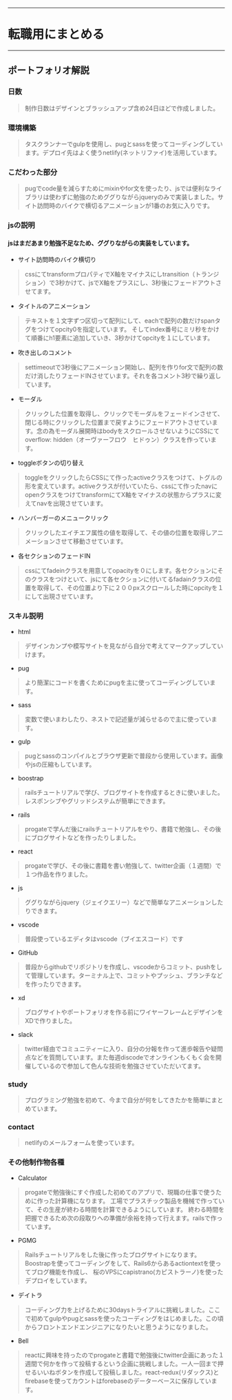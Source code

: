 ***
# 転職用にまとめる
***

## ポートフォリオ解説

### 日数
>制作日数はデザインとブラッシュアップ含め24日ほどで作成しました。

### 環境構築
>タスクランナーでgulpを使用し、pugとsassを使ってコーディングしています。デプロイ先はよく使うnetlify(ネットリファイ)を活用しています。

### こだわった部分
>pugでcode量を減らすためにmixinやfor文を使ったり、jsでは便利なライブラリは使わずに勉強のためググりながらjqueryのみで実装しました。サイト訪問時のバイクで横切るアニメーションが1番のお気に入りです。

### jsの説明
#### jsはまだあまり勉強不足なため、ググりながらの実装をしています。

- サイト訪問時のバイク横切り
>cssにてtransformプロパティでX軸をマイナスにしtransition（トランジション）で3秒かけて、jsでX軸をプラスにし、3秒後にフェードアウトさせてます。
- タイトルのアニメーション
>テキストを１文字ずつ区切って配列にして、eachで配列の数だけspanタグをつけてopcity0を指定しています。
そしてindex番号にミリ秒をかけて順番にh1要素に追加していき、3秒かけてopcityを１にしています。
- 吹き出しのコメント
>settimeoutで3秒後にアニメーション開始し、配列を作りfor文で配列の数だけ消したりフェードINさせています。それを各コメント3秒で繰り返しています。
- モーダル
>クリックした位置を取得し、クリックでモーダルをフェードインさせて、閉じる時にクリックした位置まで戻すようにフェードアウトさせています。念の為モーダル展開時はbodyをスクロールさせないようにCSSにてoverflow: hidden（オーヴァーフロウ　ヒドゥン）クラスを作っています。
- toggleボタンの切り替え
>toggleをクリックしたらCSSにて作ったactiveクラスをつけて、トグルの形を変えています。activeクラスが付いていたら、cssにて作ったnavにopenクラスをつけてtransformにてX軸をマイナスの状態からプラスに変えてnavを出現させています。
- ハンバーガーのメニュークリック
>クリックしたエイチエフ属性の値を取得して、その値の位置を取得しアニメーションさせて移動させています。
- 各セクションのフェードIN
>cssにてfadeinクラスを用意してopacityを０にします。各セクションにそのクラスをつけといて、jsにて各セクションに付いてるfadainクラスの位置を取得して、その位置より下に２００pxスクロールした時にopcityを１にして出現させています。

### スキル説明

- html
>デザインカンプや模写サイトを見ながら自分で考えてマークアップしていけます。
- pug
>より簡潔にコードを書くためにpugを主に使ってコーディングしています。
- sass
>変数で使いまわしたり、ネストで記述量が減らせるので主に使っています。
- gulp
>pugとsassのコンパイルとブラウザ更新で普段から使用しています。画像やjsの圧縮もしています。
- boostrap
>railsチュートリアルで学び、ブログサイトを作成するときに使いました。レスポンシブやグリッドシステムが簡単にできます。
- rails
>progateで学んだ後にrailsチュートリアルをやり、書籍で勉強し、その後にブログサイトなどを作ったりしました。
- react
>progateで学び、その後に書籍を書い勉強して、twitter企画（１週間）で１つ作品を作りました。
- js
>ググりながらjquery（ジェイクエリー）などで簡単なアニメーションしたりできます。
- vscode
>普段使っているエディタはvscode（ブイエスコード）です
- GitHub
>普段からgithubでリポジトリを作成し、vscodeからコミット、pushをして管理しています。ターミナル上で、コミットやプッシュ、ブランチなどを作ったりできます。
- xd
>ブログサイトやポートフォリオを作る前にワイヤーフレームとデザインをXDで作りました。
- slack
>twitter経由でコミュニティーに入り、自分の分報を作って進歩報告や疑問点などを質問しています。また毎週discodeでオンラインもくもく会を開催しているので参加して色んな技術を勉強させていただいてます。
### study
>プログラミング勉強を初めて、今まで自分が何をしてきたかを簡単にまとめています。
### contact
>netlifyのメールフォームを使っています。
### その他制作物各種

- Calculator
>progateで勉強後にすぐ作成した初めてのアプリで、現職の仕事で使うために作った計算機になります。
>工場でプラスチック製品を機械で作っていて、その生産が終わる時間を計算できるようにしています。
>終わる時間を把握できるため次の段取りへの準備が余裕を持って行えます。railsで作っています。
- PGMG
>Railsチュートリアルをした後に作ったブログサイトになります。Boostrapを使ってコーディングをして、Rails6からあるactiontextを使ってブログ機能を作成し、
>桜のVPSにcapistrano(カピストラーノ)を使ったデプロイをしています。
- デイトラ
>コーディング力を上げるために30daysトライアルに挑戦しました。ここで初めてgulpやpugとsassを使ったコーディングをはじめました。この頃からフロントエンドエンジニアになりたいと思うようになりました。
- Bell
>reactに興味を持ったのでprogateと書籍で勉強後にtwitter企画にあった１週間で何かを作って投稿するという企画に挑戦しました。一人一回まで押せるいいねボタンを作成して投稿しました。react-redux(リダックス)とfirebaseを使ってカウントはforebaseのデーターベースに保存しています。
